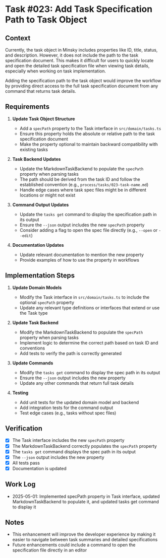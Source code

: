 # Task #023: Add Task Specification Path to Task Object

## Context

Currently, the task object in Minsky includes properties like ID, title, status, and description. However, it does not include the path to the task specification document. This makes it difficult for users to quickly locate and open the detailed task specification file when viewing task details, especially when working on task implementation.

Adding the specification path to the task object would improve the workflow by providing direct access to the full task specification document from any command that returns task details.

## Requirements

1. **Update Task Object Structure**

   - Add a `specPath` property to the Task interface in `src/domain/tasks.ts`
   - Ensure this property holds the absolute or relative path to the task specification document
   - Make the property optional to maintain backward compatibility with existing tasks

2. **Task Backend Updates**

   - Update the MarkdownTaskBackend to populate the `specPath` property when parsing tasks
   - The path should be derived from the task ID and follow the established convention (e.g., `process/tasks/023-task-name.md`)
   - Handle edge cases where task spec files might be in different locations or might not exist

3. **Command Output Updates**

   - Update the `tasks get` command to display the specification path in its output
   - Ensure the `--json` output includes the new `specPath` property
   - Consider adding a flag to open the spec file directly (e.g., `--open` or `--edit`)

4. **Documentation Updates**
   - Update relevant documentation to mention the new property
   - Provide examples of how to use the property in workflows

## Implementation Steps

1. **Update Domain Models**

   - Modify the Task interface in `src/domain/tasks.ts` to include the optional `specPath` property
   - Update any relevant type definitions or interfaces that extend or use the Task type

2. **Update Task Backend**

   - Modify the MarkdownTaskBackend to populate the `specPath` property when parsing tasks
   - Implement logic to determine the correct path based on task ID and conventions
   - Add tests to verify the path is correctly generated

3. **Update Commands**

   - Modify the `tasks get` command to display the spec path in its output
   - Ensure the `--json` output includes the new property
   - Update any other commands that return full task details

4. **Testing**
   - Add unit tests for the updated domain model and backend
   - Add integration tests for the command output
   - Test edge cases (e.g., tasks without spec files)

## Verification

- [x] The Task interface includes the new `specPath` property
- [x] The MarkdownTaskBackend correctly populates the `specPath` property
- [x] The `tasks get` command displays the spec path in its output
- [x] The `--json` output includes the new property
- [x] All tests pass
- [x] Documentation is updated

## Work Log

- 2025-05-01: Implemented specPath property in Task interface, updated MarkdownTaskBackend to populate it, and updated tasks get command to display it

## Notes

- This enhancement will improve the developer experience by making it easier to navigate between task summaries and detailed specifications
- Future enhancements could include a command to open the specification file directly in an editor
